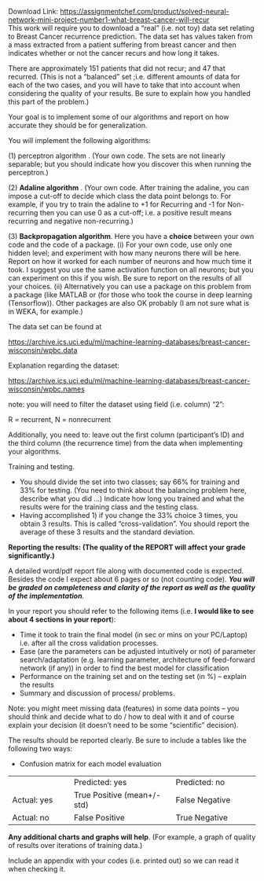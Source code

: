 Download Link: https://assignmentchef.com/product/solved-neural-network-mini-project-number1-what-breast-cancer-will-recur
<br>
This work will require you to download a “real” (i.e. not toy) data set relating to Breast Cancer recurrence prediction.    The data set has values taken from a mass extracted from a patient suffering from breast cancer  and then indicates whether or not the cancer recurs and how long it takes.

There are approximately 151 patients that did not recur; and 47 that recurred.  (This is not a  “balanced” set ;i.e. different amounts of data for each of the two cases,  and you will have to take that into account when considering the quality of your results.  Be sure to explain how you handled this part of the problem.)

Your goal is to implement some of our algorithms and report on how accurate they should be for generalization.

You will implement the following algorithms:

(1)  perceptron algorithm .    (Your own code.   The sets are not linearly separable; but you should indicate how you discover this when running the perceptron.)

(2) <strong>Adaline algorithm</strong> .   (Your own code.   After training the adaline, you can impose a cut-off to decide which class the data point belongs to.  For example, if you try to train the adaline to +1 for Recurring  and -1 for Non-recurring then you can use 0 as a cut-off; i.e. a positive result means recurring and negative non-recurring.)

(3) <strong>Backpropagation algorithm</strong>.    Here you have a <strong>choice</strong> between your own code and the code of a package.      (i)  For your own code, use only one hidden level; and experiment with how many neurons there will be here.    Report on how it worked for each number of neurons and how much time it took.    I suggest you use the same  activation function on all neurons;  but you can experiment on this if you wish.   Be sure to report on the results of all your choices.      (ii)       Alternatively you can use a package on this problem from a package (like MATLAB or (for those who took the course in deep learning (Tensorflow)).  Other packages are also OK probably (I am not sure what is in WEKA, for example.)




The data set can be found at

https://archive.ics.uci.edu/ml/machine-learning-databases/breast-cancer-wisconsin/wpbc.data

Explanation regarding the dataset:

<a href="https://archive.ics.uci.edu/ml/machine-learning-databases/breast-cancer-wisconsin/wpbc.names">https://archive.ics.uci.edu/ml/machine-learning-databases/breast-cancer-wisconsin/wpbc.names</a>

note: you will need to filter the dataset using field (i.e. column) “2”:

R = recurrent, N = nonrecurrent

Additionally, you need to: leave out the first column (participant’s ID) and the third column (the recurrence time) from the data when implementing your algorithms.




Training and testing.

<ul>

 <li>You should divide the set into two classes;  say 66% for training and 33% for testing.   (You need to think about the balancing problem here, describe what you did …)   Indicate how long you trained and what the results were for the training class and the testing class.</li>

 <li>Having accomplished 1)  if you change the 33% choice 3 times,   you obtain 3 results.   This is called “cross-validation”.   You should report the average of these 3 results and the standard deviation.</li>

</ul>

<strong>Reporting the results:   (The quality of the REPORT will affect your grade significantly.)</strong>

A detailed word/pdf report file along with documented code is expected.  Besides the code I expect about 6 pages or so (not counting code).  <strong><em>You will be graded on completeness and clarity of the report as well as the quality of the implementation</em></strong><em>.</em>

In your report you should refer to the following items (i.e. <strong>I would like to see about 4 sections in your report</strong>):

<ul>

 <li>Time it took to train the final model (in sec or mins on your PC/Laptop) i.e. after all the cross validation processes.</li>

 <li>Ease (are the parameters can be adjusted intuitively or not) of parameter search/adaptation (e.g. learning parameter,  architecture of  feed-forward network (if any)) in order to find the best model for classification</li>

 <li>Performance on the training set and on the testing set (in %) – explain the results</li>

 <li>Summary and discussion of process/ problems.</li>

</ul>

Note: you might meet missing data (features) in some data points – you should think and decide what to do / how to deal with it and of course explain your decision (it doesn’t need to be some “scientific” decision).

The results should be reported clearly.   Be sure to include a tables like the following two ways:




<ul>

 <li>Confusion matrix for each model evaluation</li>

</ul>

<table>

 <tbody>

  <tr>

   <td width="132"> </td>

   <td width="235">Predicted: yes</td>

   <td width="185">Predicted: no</td>

  </tr>

  <tr>

   <td width="132">Actual: yes</td>

   <td width="235">True Positive (mean+/-std)</td>

   <td width="185">False Negative</td>

  </tr>

  <tr>

   <td width="132">Actual: no</td>

   <td width="235">False Positive</td>

   <td width="185">True Negative</td>

  </tr>

 </tbody>

</table>




<strong>Any additional charts and graphs will help</strong>.  (For example, a graph of quality of results over iterations of training data.)




Include an appendix with your codes (i.e. printed out) so we can read it when checking it.


